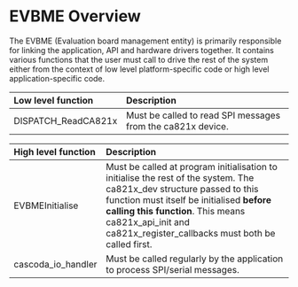 # EVBME Overview
The EVBME (Evaluation board management entity) is primarily responsible for linking the application, API and hardware drivers together. It contains various functions that the user must call to drive the rest of the system either from the context of low level platform-specific code or high level application-specific code.

| Low level function | Description |
| :----------------- | :---------- |
| DISPATCH_ReadCA821x | Must be called to read SPI messages from the ca821x device. |

| High level function | Description |
| :------------------ | :---------- |
| EVBMEInitialise     | Must be called at program initialisation to initialise the rest of the system. The ca821x_dev structure passed to this function must itself be initialised **before calling this function**. This means ca821x_api_init and ca821x_register_callbacks must both be called first. |
| cascoda_io_handler | Must be called regularly by the application to process SPI/serial messages. |
